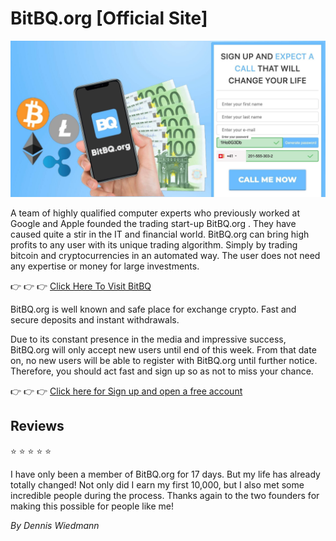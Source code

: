 # BitBQ.org [Official Site]

[![BitBQ.org](https://raw.githubusercontent.com/bitbq-org/official-site/main/1en.jpeg)](https://bitbq.org/?aff_sub3=github)

A team of highly qualified computer experts who previously worked at Google and Apple founded the trading start-up BitBQ.org . They have caused quite a stir in the IT and financial world. BitBQ.org can bring high profits to any user with its unique trading algorithm. Simply by trading bitcoin and cryptocurrencies in an automated way. The user does not need any expertise or money for large investments.

👉 👉 👉 [Click Here To Visit BitBQ](https://bitbq.org/?aff_sub3=github)

BitBQ.org is well known and safe place for exchange crypto. Fast and secure deposits and instant withdrawals.

Due to its constant presence in the media and impressive success, BitBQ.org will only accept new users until end of this week. From that date on, no new users will be able to register with BitBQ.org until further notice. Therefore, you should act fast and sign up so as not to miss your chance.

👉 👉 👉 [Click here for Sign up and open a free account](https://bitbq.org/?aff_sub3=githu)

## Reviews

⭐ ⭐ ⭐ ⭐ ⭐

I have only been a member of BitBQ.org for 17 days. But my life has already totally changed! Not only did I earn my first 10,000, but I also met some incredible people during the process. Thanks again to the two founders for making this possible for people like me!

*By Dennis Wiedmann*
